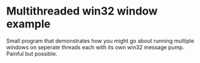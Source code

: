<h1> Multithreaded win32 window example</h1>
<p>Small program that demonstrates how you might go about running multiple windows on seperate threads each with its own win32 message pump. Painful but possible.</p>

